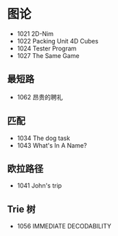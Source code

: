 # 图论

- 1021 2D-Nim
- 1022 Packing Unit 4D Cubes
- 1024 Tester Program
- 1027 The Same Game


## 最短路

- 1062 昂贵的聘礼


## 匹配

- 1034 The dog task
- 1043 What's In A Name?


## 欧拉路径

- 1041 John's trip


## Trie 树

- 1056 IMMEDIATE DECODABILITY
